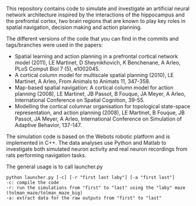 This repository contains code to simulate and investigate an artificial neural network architecture inspired by the interactions of the hippocampus and the prefrontal cortex, two brain regions that are known to play key roles in spatial navigation, decision making and action planning.

The different versions of the code that you can find in the commits and tags/branches were used in the papers:
* Spatial learning and action planning in a prefrontal cortical network model (2011), LE Martinet, D Sheynikhovich, K Benchenane, A Arleo, PLoS Comput Biol 7 (5), e1002045.
* A cortical column model for multiscale spatial planning (2010), LE Martinet, A Arleo, From Animals to Animats 11, 347-358.
* Map-based spatial navigation: A cortical column model for action planning (2008), LE Martinet, JB Passot, B Fouque, JA Meyer, A Arleo, International Conference on Spatial Cognition, 39-55.
* Modelling the cortical columnar organisation for topological state-space representation, and action planning (2008), LE Martinet, B Fouque, JB Passot, JA Meyer, A Arleo, International Conference on Simulation of Adaptive Behavior, 137-147.

The simulation code is based on the Webots robotic platform and is implemented in C++.
The data analyses use Python and Matlab to investigate both simulated neuron activity and real neuron recordings from rats performing navigation tasks.

The general usage is to call launcher.py
```
python launcher.py [-c] [-r "first last laby"] [-a "first last"] 
-c: compile the code
-r: run the simulations from "first" to "last" using the "laby" maze (tolman_maze/tolman_maze_big)
-a: extract data for the raw outputs from "first" to "last"
```
